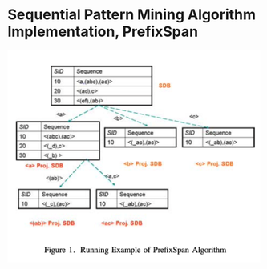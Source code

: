 # Sequential Pattern Mining Algorithm Implementation, PrefixSpan
![Prefix Span](https://github.com/OsamaAlhalabi/Prefix-Span/blob/main/imgs/prefix_span.png)

